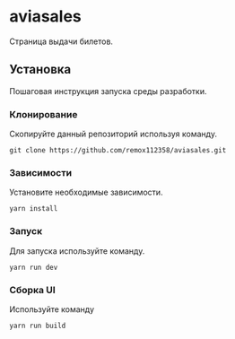 # aviasales
Страница выдачи билетов.

## Установка
Пошаговая инструкция запуска среды разработки.

### Клонирование
Скопируйте данный репозиторий используя команду.
```
git clone https://github.com/remox112358/aviasales.git
```

### Зависимости
Установите необходимые зависимости.
```
yarn install
```

### Запуск
Для запуска используйте команду.
```
yarn run dev
```

### Сборка UI
Используйте команду
```
yarn run build
```